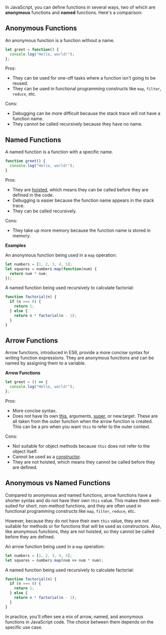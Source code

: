 In JavaScript, you can define functions in several ways, two of which are __anonymous__ functions and __named__ functions. Here's a comparison:

## Anonymous Functions

An anonymous function is a function without a name.

```javascript
let greet = function() {
  console.log("Hello, world!");
};
```

Pros:
- They can be used for one-off tasks where a function isn't going to be reused.
- They can be used in functional programming constructs like `map`, `filter`, `reduce`, etc.

Cons:
- Debugging can be more difficult because the stack trace will not have a function name.
- They cannot be called recursively because they have no name.

## Named Functions

A named function is a function with a specific name.

```javascript
function greet() {
  console.log("Hello, world!");
}
```

Pros:
- They are [hoisted](./hoisting.md), which means they can be called before they are defined in the code.
- Debugging is easier because the function name appears in the stack trace.
- They can be called recursively.

Cons:
- They take up more memory because the function name is stored in memory.

**Examples**

An anonymous function being used in a `map` operation:

```javascript
let numbers = [1, 2, 3, 4, 5];
let squares = numbers.map(function(num) {
  return num * num;
});
```

A named function being used recursively to calculate factorial:

```javascript
function factorial(n) {
  if (n === 0) {
    return 1;
  } else {
    return n * factorial(n - 1);
  }
}
```

## Arrow Functions
Arrow functions, introduced in ES6, provide a more concise syntax for writing function expressions. They are anonymous functions and can be named by assigning them to a variable.

**Arrow Functions**

```javascript
let greet = () => {
  console.log("Hello, world!");
};
```

Pros:
- More concise syntax.
- Does not have its own [this](./this-keyword.md), arguments, [super](./new-keyword.md), or new.target. These are all taken from the outer function when the arrow function is created. This can be a pro when you want `this` to refer to the outer context.

Cons:
- Not suitable for object methods because `this` does not refer to the object itself.
- Cannot be used as a [constructor](./new-keyword.md).
- They are not hoisted, which means they cannot be called before they are defined.

## Anonymous vs Named Functions

Compared to anonymous and named functions, arrow functions have a shorter syntax and do not have their own `this` value. This makes them well-suited for short, non-method functions, and they are often used in functional programming constructs like `map`, `filter`, `reduce`, etc.

However, because they do not have their own `this` value, they are not suitable for methods or for functions that will be used as constructors. Also, like anonymous functions, they are not hoisted, so they cannot be called before they are defined.

An arrow function being used in a `map` operation:

```javascript
let numbers = [1, 2, 3, 4, 5];
let squares = numbers.map(num => num * num);
```

A named function being used recursively to calculate factorial:

```javascript
function factorial(n) {
  if (n === 0) {
    return 1;
  } else {
    return n * factorial(n - 1);
  }
}
```

In practice, you'll often see a mix of arrow, named, and anonymous functions in JavaScript code. The choice between them depends on the specific use case.